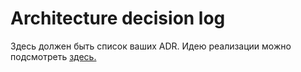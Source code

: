 # Architecture decision log

Здесь должен быть список ваших ADR. Идею реализации можно подсмотреть [здесь.](https://github.com/joelparkerhenderson/architecture-decision-record)
